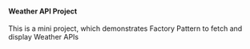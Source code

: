 #### Weather API Project

This is a mini project, which demonstrates Factory Pattern to fetch and display Weather APIs